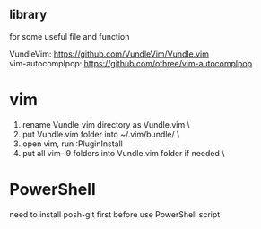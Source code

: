 ## library
for some useful file and function

VundleVim: https://github.com/VundleVim/Vundle.vim \
vim-autocomplpop: https://github.com/othree/vim-autocomplpop 

# vim
1. rename Vundle_vim directory as Vundle.vim \
2. put Vundle.vim folder into ~/.vim/bundle/ \
3. open vim, run :PluginInstall
4. put all vim-l9 folders into Vundle.vim folder if needed \

# PowerShell
need to install posh-git first before use PowerShell script
